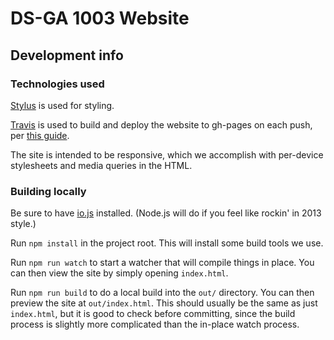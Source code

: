 # DS-GA 1003 Website

## Development info

### Technologies used

[Stylus](https://learnboost.github.io/stylus/) is used for styling.

[Travis](https://travis-ci.org/) is used to build and deploy the website to gh-pages on each push, per [this guide](https://gist.github.com/domenic/ec8b0fc8ab45f39403dd).

The site is intended to be responsive, which we accomplish with per-device stylesheets and media queries in the HTML.

### Building locally

Be sure to have [io.js](https://iojs.org/) installed. (Node.js will do if you feel like rockin' in 2013 style.)

Run `npm install` in the project root. This will install some build tools we use.

Run `npm run watch` to start a watcher that will compile things in place. You can then view the site by simply opening `index.html`.

Run `npm run build` to do a local build into the `out/` directory. You can then preview the site at `out/index.html`. This should usually be the same as just `index.html`, but it is good to check before committing, since the build process is slightly more complicated than the in-place watch process.
